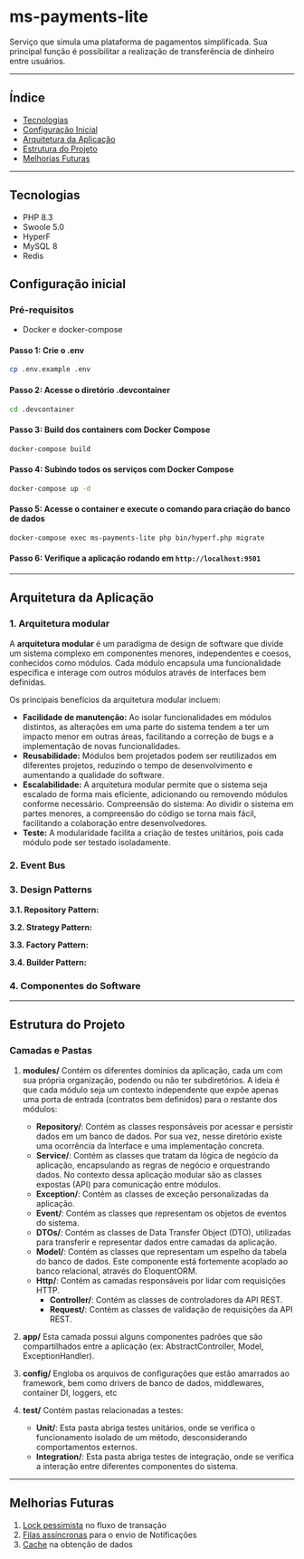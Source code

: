 
# ms-payments-lite

Serviço que simula uma plataforma de pagamentos simplificada. Sua principal função é possibilitar a realização de transferência de dinheiro entre usuários.

---

## Índice
- [Tecnologias](#tecnologias)
- [Configuração Inicial](#configuração-inicial)
- [Arquitetura da Aplicação](#arquitetura-da-aplicação)
- [Estrutura do Projeto](#estrutura-do-projeto)
- [Melhorias Futuras](#melhorias-futuras)
---

## Tecnologias
 - PHP 8.3
 - Swoole 5.0
 - HyperF 
 - MySQL 8
 - Redis

## Configuração inicial

### Pré-requisitos
- Docker e docker-compose

#### Passo 1: Crie o .env

```bash
cp .env.example .env
```

#### Passo 2: Acesse o diretório .devcontainer

```bash
cd .devcontainer
```

#### Passo 3: Build dos containers com Docker Compose

```bash
docker-compose build
```

#### Passo 4: Subindo todos os serviços com Docker Compose

```bash
docker-compose up -d
```
#### Passo 5: Acesse o container e execute o comando para criação do banco de dados

```bash
docker-compose exec ms-payments-lite php bin/hyperf.php migrate
```

#### Passo 6: Verifique a aplicação rodando em ```http://localhost:9501```
---

## Arquitetura da Aplicação

### 1. Arquitetura modular

A **arquitetura modular** é um paradigma de design de software que divide um sistema complexo em componentes menores, independentes e coesos, conhecidos como módulos. Cada módulo encapsula uma funcionalidade específica e interage com outros módulos através de interfaces bem definidas.

Os principais benefícios da arquitetura modular incluem:

- **Facilidade de manutenção:** Ao isolar funcionalidades em módulos distintos, as alterações em uma parte do sistema tendem a ter um impacto menor em outras áreas, facilitando a correção de bugs e a implementação de novas funcionalidades.
- **Reusabilidade:** Módulos bem projetados podem ser reutilizados em diferentes projetos, reduzindo o tempo de desenvolvimento e aumentando a qualidade do software.
- **Escalabilidade:** A arquitetura modular permite que o sistema seja escalado de forma mais eficiente, adicionando ou removendo módulos conforme necessário.
Compreensão do sistema: Ao dividir o sistema em partes menores, a compreensão do código se torna mais fácil, facilitando a colaboração entre desenvolvedores.
- **Teste:** A modularidade facilita a criação de testes unitários, pois cada módulo pode ser testado isoladamente.

### 2. Event Bus


### 3. Design Patterns
**3.1. Repository Pattern:**

**3.2. Strategy Pattern:**

**3.3. Factory Pattern:**

**3.4. Builder Pattern:**

### 4. Componentes do Software

---

## Estrutura do Projeto

### Camadas e Pastas

1. **modules/**
   Contém os diferentes domínios da aplicação, cada um com sua própria organização, podendo ou não ter subdiretórios. A ideia é que cada módulo seja um contexto independente que expõe apenas uma porta de entrada (contratos bem definidos) para o restante dos módulos:
   - **Repository/**: Contém as classes responsáveis por acessar e persistir dados em um banco de dados. Por sua vez, nesse diretório existe uma ocorrência da Interface e uma implementação concreta.
   - **Service/**: Contém as classes que tratam da lógica de negócio da aplicação, encapsulando as regras de negócio e orquestrando dados. No contexto dessa aplicação modular são as classes expostas (API) para comunicação entre módulos.
   - **Exception/**: Contém as classes de exceção personalizadas da aplicação.
   - **Event/**: Contém as classes que representam os objetos de eventos do sistema.
   - **DTOs/**: Contém as classes de Data Transfer Object (DTO), utilizadas para transferir e representar dados entre camadas da aplicação.
   - **Model/**: Contém as classes que representam um espelho da tabela do banco de dados. Este componente está fortemente acoplado ao banco relacional, através do EloquentORM.
   - **Http/**: Contém as camadas responsáveis por lidar com requisições HTTP.
     - **Controller/**: Contém as classes de controladores da API REST.
     - **Request/**: Contém as classes de validação de requisições da API REST.

2. **app/**
   Esta camada possui alguns componentes padrões que são compartilhados entre a aplicação (ex: AbstractController, Model, ExceptionHandler).

3. **config/**
   Engloba os arquivos de configurações que estão amarrados ao framework, bem como drivers de banco de dados, middlewares, container DI, loggers, etc

5. **test/**
   Contém pastas relacionadas a testes:
   - **Unit/**: Esta pasta abriga testes unitários, onde se verifica o funcionamento isolado de um método, desconsiderando comportamentos externos.
   - **Integration/**: Esta pasta abriga testes de integração, onde se verifica a interação entre diferentes componentes do sistema.
  
---

## Melhorias Futuras
1. [Lock pessimista](https://medium.com/@abhirup.acharya009/managing-concurrent-access-optimistic-locking-vs-pessimistic-locking-0f6a64294db7) no fluxo de transação
2. [Filas assíncronas](https://www.hyperf.wiki/3.1/#/en/async-queue?id=async-queue) para o envio de Notificações
3. [Cache](https://www.hyperf.wiki/3.1/#/en/cache?id=cache) na obtenção de dados
